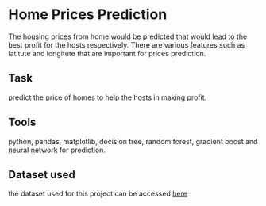 # Home Prices Prediction 
The housing prices from home would be predicted that would lead to the best profit for the hosts respectively. There are various features such as latitute and longitute that are important for prices prediction.

## Task
predict the price of homes to help the hosts in making profit.

## Tools
python, pandas, matplotlib, decision tree, random forest, gradient boost and neural network for prediction.

## Dataset used
the dataset used for this project can be accessed [here](https://github.com/AdesinaA/data-science-machine-learning/blob/main/home%20price%20prediction/home.csv)
